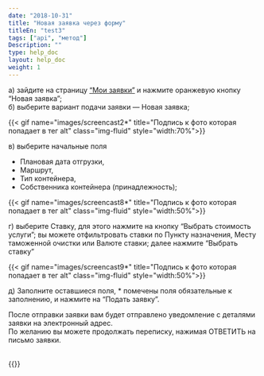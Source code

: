 ```yaml
---
date: "2018-10-31"
title: "Новая заявка через форму"
titleEn: "test3"
tags: ["api", "метод"]
Description: ""
type: help_doc
layout: help_doc
weight: 1
---
```


а) зайдите на страницу <a href="https://my.fesco.com/requests" target="_blank">“Мои заявки”</a>   и нажмите оранжевую кнопку “Новая заявка”; <br/>
б) выберите вариант подачи заявки — Новая заявка;

{{< gif name="images/screencast2*" title="Подпись к фото которая попадает в тег alt" class="img-fluid" style="width:70%">}} <br/>

в) выберите начальные поля

- Плановая дата отгрузки, 
- Маршрут, 
- Тип контейнера, 
- Собственника контейнера (принадлежность);

{{< gif name="images/screencast8*" title="Подпись к фото которая попадает в тег alt" class="img-fluid" style="width:50%">}} <br/>

г) выберите Ставку, 
для этого нажмите на кнопку “Выбрать стоимость услуги”;
вы можете отфильтровать ставки по Пункту назначения, Месту таможенной очистки или Валюте ставки; 
далее нажмите “Выбрать ставку” <br/>

{{< gif name="images/screencast9*" title="Подпись к фото которая попадает в тег alt" class="img-fluid" style="width:50%">}} 
<br/>

д) Заполните оставшиеся поля, * помечены поля обязательные к заполнению, и нажмите на “Подать заявку”. <br/>

<div class="pixxett-alert pixxett-alert-icon alert8-light">
  <i class="fa fa-envelope"></i>После отправки заявки вам будет отправлено уведомление с деталями заявки на электронный адрес. <br/> По желанию вы можете продолжать переписку, нажимая ОТВЕТИТЬ  на письмо заявки.
</div>
<br/>

{{<isHelpful>}}
 
